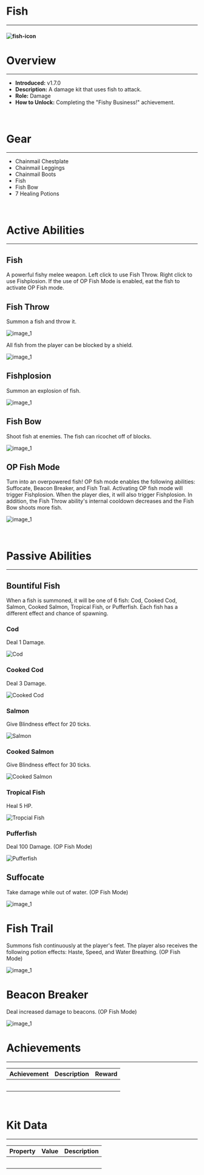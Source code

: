 
# Fish

***

#### ![fish-icon](../assets/kits/fish/fish-icon.jpg)

# Overview
***
- **Introduced:** v1.7.0
- **Description:** A damage kit that uses fish to attack.
- **Role:** Damage
- **How to Unlock:** Completing the "Fishy Business!" achievement.

<br />  

# Gear
***
- Chainmail Chestplate
- Chainmail Leggings
- Chainmail Boots
- Fish
- Fish Bow
- 7 Healing Potions

<br />  

# Active Abilities
***
## Fish
A powerful fishy melee weapon. Left click to use Fish Throw. Right click to use Fishplosion. If the use of OP Fish Mode is enabled, eat the fish to activate OP Fish mode.

## Fish Throw

Summon a fish and throw it.
        
![_image_1_](../assets/kits/_kit_/_image_1_.jpg_)

All fish from the player can be blocked by a shield.

![_image_1_](../assets/kits/_kit_/_image_1_.jpg_)

## Fishplosion

Summon an explosion of fish.

![_image_1_](../assets/kits/_kit_/_image_1_.jpg_)

## Fish Bow

Shoot fish at enemies. The fish can ricochet off of blocks.

![_image_1_](../assets/kits/_kit_/_image_1_.jpg_)

## OP Fish Mode
Turn into an overpowered fish! OP fish mode enables the following abilities: Suffocate, Beacon Breaker, and Fish Trail. Activating OP fish mode will trigger Fishplosion. When the player dies, it will also trigger Fishplosion. In addition, the Fish Throw ability's internal cooldown decreases and the Fish Bow shoots more fish.

![_image_1_](../assets/kits/_kit_/_image_1_.jpg_)

<br /> 

# Passive Abilities
***

## Bountiful Fish
When a fish is summoned, it will be one of 6 fish: Cod, Cooked Cod, Salmon, Cooked Salmon, Tropical Fish, or Pufferfish. Each fish has a different effect and chance of spawning.

### Cod
Deal 1 Damage.

![Cod](../assets/kits/fish/Fish%20-%20Cod.gif)

### Cooked Cod
Deal 3 Damage.

![Cooked Cod](../assets/kits/fish/Fish%20-%20Cooked%20Cod.gif)

### Salmon
Give Blindness effect for 20 ticks.

![Salmon](../assets/kits/fish/Fish%20-%20Salmon.gif)

### Cooked Salmon
Give Blindness effect for 30 ticks.

![Cooked Salmon](../assets/kits/fish/Fish%20-%20Cooked%20Salmon.gif)

### Tropical Fish
Heal 5 HP.

![Tropcial Fish](../assets/kits/fish/Fish%20-%20Tropical%20Fish.gif)

### Pufferfish
Deal 100 Damage. (OP Fish Mode)

![Pufferfish](../assets/kits/fish/Fish%20-%20Pufferfish.gif)

## Suffocate
Take damage while out of water. (OP Fish Mode)

![_image_1_](../assets/kits/_kit_/_image_1_.jpg_)

# Fish Trail
Summons fish continuously at the player's feet. The player also receives the following potion effects: Haste, Speed, and Water Breathing. (OP Fish Mode)

![_image_1_](../assets/kits/_kit_/_image_1_.jpg_)

# Beacon Breaker
Deal increased damage to beacons. (OP Fish Mode)

![_image_1_](../assets/kits/_kit_/_image_1_.jpg_)

# Achievements
***

| Achievement | Description | Reward |
| ----------- | ----------- | ------ |
| | | |
| | | |
| | | |
| | | |
| | | |

<br />  

# Kit Data
***

| Property | Value | Description |
|----------|-------|-------------|
| | | |
| | | |
| | | |
| | | |
| | | |
